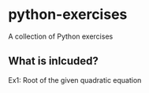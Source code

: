 # python-exercises
A collection of Python exercises

## What is inlcuded?
Ex1: Root of the given quadratic equation 
